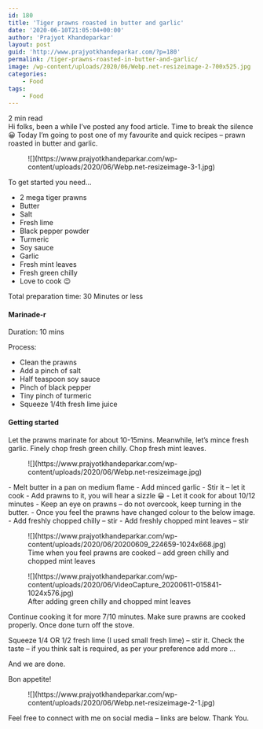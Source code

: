 ```yaml
---
id: 180
title: 'Tiger prawns roasted in butter and garlic'
date: '2020-06-10T21:05:04+00:00'
author: 'Prajyot Khandeparkar'
layout: post
guid: 'http://www.prajyotkhandeparkar.com/?p=180'
permalink: /tiger-prawns-roasted-in-butter-and-garlic/
image: /wp-content/uploads/2020/06/Webp.net-resizeimage-2-700x525.jpg
categories:
    - Food
tags:
    - Food
---
```


<span class="rt-reading-time" style="display: block;"><span class="rt-label rt-prefix"></span> <span class="rt-time">2</span> <span class="rt-label rt-postfix">min read</span></span>Hi folks, been a while I’ve posted any food article. Time to break the silence 😀 Today I’m going to post one of my favourite and quick recipes – prawn roasted in butter and garlic.

<div class="wp-block-media-text alignwide has-media-on-the-right is-stacked-on-mobile"><figure class="wp-block-media-text__media">![](https://www.prajyotkhandeparkar.com/wp-content/uploads/2020/06/Webp.net-resizeimage-3-1.jpg)</figure><div class="wp-block-media-text__content">To get started you need…

- 2 mega tiger prawns
- Butter
- Salt
- Fresh lime
- Black pepper powder
- Turmeric
- Soy sauce
- Garlic
- Fresh mint leaves
- Fresh green chilly
- Love to cook 😉

</div></div>Total preparation time: 30 Minutes or less

#### Marinade-r 

Duration: 10 mins

Process:

- Clean the prawns
- Add a pinch of salt
- Half teaspoon soy sauce
- Pinch of black pepper
- Tiny pinch of turmeric
- Squeeze 1/4th fresh lime juice

#### Getting started

Let the prawns marinate for about 10-15mins. Meanwhile, let’s mince fresh garlic. Finely chop fresh green chilly. Chop fresh mint leaves.

<div class="wp-block-media-text alignwide has-media-on-the-right is-stacked-on-mobile is-vertically-aligned-center" style="grid-template-columns:auto 33%"><figure class="wp-block-media-text__media">![](https://www.prajyotkhandeparkar.com/wp-content/uploads/2020/06/Webp.net-resizeimage.jpg)</figure><div class="wp-block-media-text__content">- Melt butter in a pan on medium flame
- Add minced garlic
- Stir it – let it cook
- Add prawns to it, you will hear a sizzle 😀
- Let it cook for about 10/12 minutes
- Keep an eye on prawns – do not overcook, keep turning in the butter.
- Once you feel the prawns have changed colour to the below image.
- Add freshly chopped chilly – stir
- Add freshly chopped mint leaves – stir

</div></div><div class="wp-block-image"><figure class="aligncenter size-large">![](https://www.prajyotkhandeparkar.com/wp-content/uploads/2020/06/20200609_224659-1024x668.jpg)<figcaption>Time when you feel prawns are cooked – add green chilly and chopped mint leaves</figcaption></figure></div><div class="wp-block-image"><figure class="aligncenter size-large">![](https://www.prajyotkhandeparkar.com/wp-content/uploads/2020/06/VideoCapture_20200611-015841-1024x576.jpg)<figcaption>After adding green chilly and chopped mint leaves</figcaption></figure></div>Continue cooking it for more 7/10 minutes. Make sure prawns are cooked properly. Once done turn off the stove.

Squeeze 1/4 OR 1/2 fresh lime (I used small fresh lime) – stir it. Check the taste – if you think salt is required, as per your preference add more …   
  
And we are done.

Bon appetite!

<div class="wp-block-image"><figure class="aligncenter size-large">![](https://www.prajyotkhandeparkar.com/wp-content/uploads/2020/06/Webp.net-resizeimage-2-1.jpg)</figure></div>Feel free to connect with me on social media – links are below. Thank You.